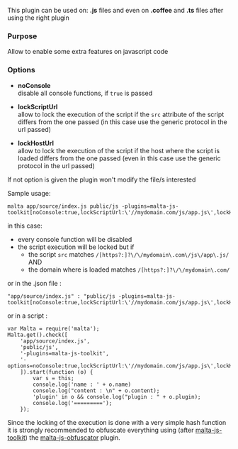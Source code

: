 This plugin can be used on: **.js** files and even on **.coffee** and **.ts** files after using the right plugin

### Purpose  
Allow to enable some extra features on javascript code

### Options  

- __noConsole__    
disable all console functions, if `true` is passed  

- __lockScriptUrl__  
allow to lock the execution of the script if the `src` attribute of the script differs from the one passed (in this case use the generic protocol in the url passed)  
- __lockHostUrl__  
allow to lock the execution of the script if the host where the script is loaded differs from the one passed (even in this case use the generic protocol in the url passed)  


If not option is given the plugin won't modify the file/s interested

Sample usage:  

    malta app/source/index.js public/js -plugins=malta-js-toolkit[noConsole:true,lockScriptUrl:\'//mydomain.com/js/app.js\',lockHostUrl:\'//mydomain.com\']

in this case:  
- every console function will be disabled
- the script execution will be locked but if  
	- the script `src` matches `/[https?:]?\/\/mydomain\.com\/js\/app\.js/`  AND  
	- the domain where is loaded matches `/[https?:]?\/\/mydomain\.com/`

or in the .json file :

    "app/source/index.js" : "public/js -plugins=malta-js-toolkit[noConsole:true,lockScriptUrl:\'//mydomain.com/js/app.js\',lockHostUrl:\'//mydomain.com\']"

or in a script : 

    var Malta = require('malta');
    Malta.get().check([
        'app/source/index.js',
        'public/js',
        '-plugins=malta-js-toolkit',
        '-options=noConsole:true,lockScriptUrl:\'//mydomain.com/js/app.js\',lockHostUrl:\'//mydomain.com\''
        ]).start(function (o) {
            var s = this;
            console.log('name : ' + o.name)
            console.log("content : \n" + o.content);
            'plugin' in o && console.log("plugin : " + o.plugin);
            console.log('=========');
        });

Since the locking of the execution is done with a very simple hash function it is strongly recommended to obfuscate everything using (after [malta-js-toolkit][0]) the [malta-js-obfuscator][1] plugin.


[0]: https://www.npmjs.com/package/malta-js-toolkit
[1]: https://www.npmjs.com/package/malta-js-obfuscator
